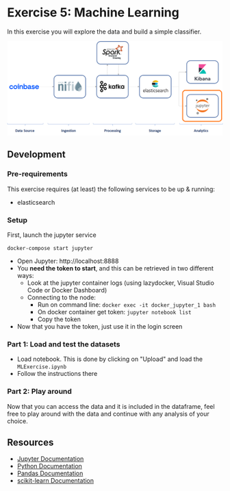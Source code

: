 # Exercise 5: Machine Learning

In this exercise you will explore the data and build a simple classifier.

![Exercise architecture](../img/architecture_exercise5.png)

## Development

### Pre-requirements

This exercise requires (at least) the following services to be up & running:

* elasticsearch

### Setup

First, launch the jupyter service

```
docker-compose start jupyter
```

* Open Jupyter: http://localhost:8888
* You **need the token to start**, and this can be retrieved in two different ways:  
  * Look at the jupyter container logs (using lazydocker, Visual Studio Code or Docker Dashboard)
  * Connecting to the node:
    * Run on command line: `docker exec -it docker_jupyter_1 bash`
    * On docker container get token: `jupyter notebook list`
    * Copy the token 
* Now that you have the token, just use it in the login screen

### Part 1: Load and test the datasets

* Load notebook. This is done by clicking on "Upload" and load the `MLExercise.ipynb`
* Follow the instructions there

### Part 2: Play around

Now that you can access the data and it is included in the dataframe, feel free to play around with the data and continue with any analysis of your choice.

## Resources

* [Jupyter Documentation](https://jupyter.org/documentation)
* [Python Documentation](https://docs.python.org/3/)
* [Pandas Documentation](https://pandas.pydata.org/docs/)
* [scikit-learn Documentation](https://scikit-learn.org/stable/user_guide.html)
